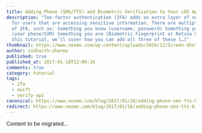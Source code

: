 ```yaml
---
title: Adding Phone (SMS/TTS) and Biometric Verification to Your iOS Application
description: "Two-factor authentication (2FA) adds an extra layer of security
  for users that are accessing sensitive information. There are multiple types
  of 2FA, such as: Something you know (username, password) Something you have
  (your phone/SIM) Something you are (Biometric Fingerprint or Retina Scan) In
  this tutorial, we’ll cover how you can add all three of these […]"
thumbnail: https://www.nexmo.com/wp-content/uploads/2016/12/Screen-Shot-2016-12-03-at-11.50.47-AM.png
author: sidharth-sharma
published: true
published_at: 2017-01-18T12:00:16
comments: true
category: tutorial
tags:
  - 2fa
  - swift
  - verify-api
canonical: https://www.nexmo.com/blog/2017/01/18/adding-phone-sms-tts-biometric-verification-ios-application-dr
redirect: https://www.nexmo.com/blog/2017/01/18/adding-phone-sms-tts-biometric-verification-ios-application-dr
---
```

Content to be migrated...